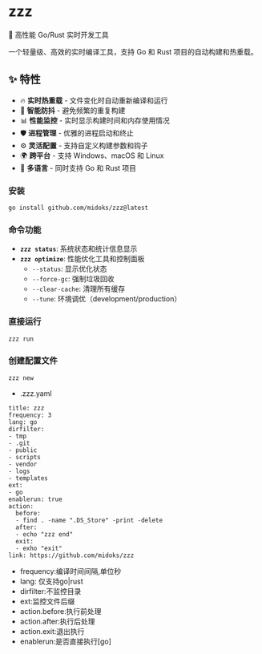 # zzz

🚀 高性能 Go/Rust 实时开发工具

一个轻量级、高效的实时编译工具，支持 Go 和 Rust 项目的自动构建和热重载。

## ✨ 特性

- 🔥 **实时热重载** - 文件变化时自动重新编译和运行
- 🎯 **智能防抖** - 避免频繁的重复构建
- 📊 **性能监控** - 实时显示构建时间和内存使用情况
- 🛡️ **进程管理** - 优雅的进程启动和终止
- ⚙️ **灵活配置** - 支持自定义构建参数和钩子
- 🌍 **跨平台** - 支持 Windows、macOS 和 Linux
- 🦀 **多语言** - 同时支持 Go 和 Rust 项目

### 安装

```bash
go install github.com/midoks/zzz@latest
```

### 命令功能

- **`zzz status`**: 系统状态和统计信息显示
- **`zzz optimize`**: 性能优化工具和控制面板
  - `--status`: 显示优化状态
  - `--force-gc`: 强制垃圾回收
  - `--clear-cache`: 清理所有缓存
  - `--tune`: 环境调优（development/production）

### 直接运行

```bash
zzz run
```

### 创建配置文件

```bash
zzz new
```

- .zzz.yaml

```
title: zzz
frequency: 3
lang: go
dirfilter:
- tmp
- .git
- public
- scripts
- vendor
- logs
- templates
ext:
- go
enablerun: true
action:
  before:
  - find . -name ".DS_Store" -print -delete
  after:
  - echo "zzz end"
  exit:
  - exho "exit"
link: https://github.com/midoks/zzz

```

- frequency:编译时间间隔,单位秒
- lang: 仅支持go|rust
- dirfilter:不监控目录
- ext:监控文件后缀
- action.before:执行前处理
- action.after:执行后处理
- action.exit:退出执行
- enablerun:是否直接执行[go]

